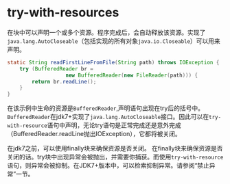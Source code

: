 # try-with-resources

在块中可以声明一个或多个资源。程序完成后，会自动释放该资源。实现了`java.lang.AutoCloseable`（包括实现的所有对象`java.io.Closeable`）可以用来声明。

```java
static String readFirstLineFromFile(String path) throws IOException {
    try (BufferedReader br =
                   new BufferedReader(new FileReader(path))) {
        return br.readLine();
    }
}
```

在该示例中生命的资源是`BufferedReader`,声明语句出现在try后的括号中。`BufferedReader`在jdk7+实现了`java.lang.AutoCloseable`接口。因此可以在`try-with-resource`语句中声明，无论try语句是正常完成还是意外完成（BufferedReader.readLine抛出IOException），它都将被关闭。

在jdk7之前，可以使用finally块来确保资源是否关闭。
在finally块来确保资源是否关闭的话。try块中出现异常会被抛出，并需要你捕获。而使用`try-with-resource`语句，则异常会被抑制。在JDK7+版本中，可以检索抑制异常。请参阅“禁止异常”一节。
